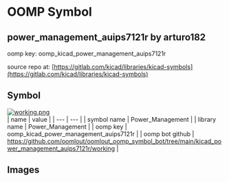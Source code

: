 # OOMP Symbol  
## power_management_auips7121r  by arturo182  
  
oomp key: oomp_kicad_power_management_auips7121r  
  
source repo at: [https://gitlab.com/kicad/libraries/kicad-symbols](https://gitlab.com/kicad/libraries/kicad-symbols)  
## Symbol  
  
[![working.png](working_600.png)](working.png)  
| name | value | 
| --- | --- | 
| symbol name | Power_Management | 
| library name | Power_Management | 
| oomp key | oomp_kicad_power_management_auips7121r | 
| oomp bot github | https://github.com/oomlout/oomlout_oomp_symbol_bot/tree/main/kicad_power_management_auips7121r/working | 
## Images  
